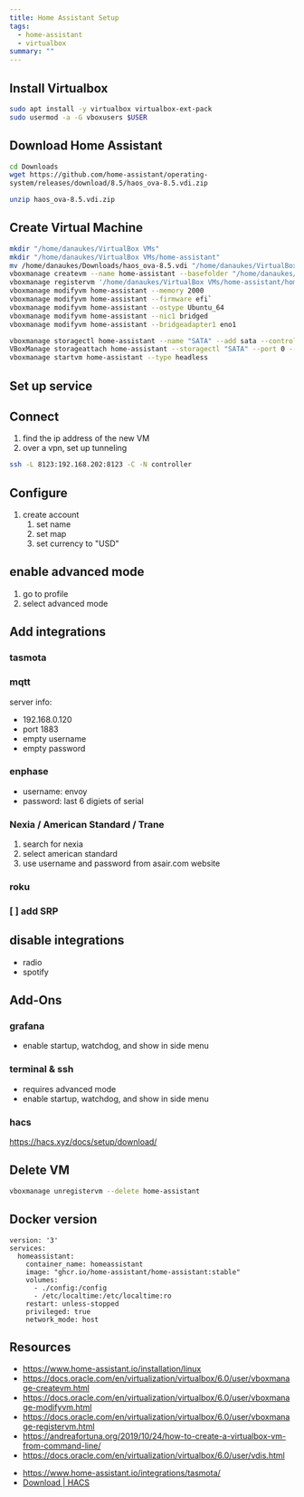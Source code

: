 ```yaml
---
title: Home Assistant Setup
tags:
  - home-assistant
  - virtualbox
summary: ""
---
```


## Install Virtualbox

```bash
sudo apt install -y virtualbox virtualbox-ext-pack
sudo usermod -a -G vboxusers $USER
```

## Download Home Assistant

```bash
cd Downloads
wget https://github.com/home-assistant/operating-
system/releases/download/8.5/haos_ova-8.5.vdi.zip

unzip haos_ova-8.5.vdi.zip
```


## Create Virtual Machine

```bash
mkdir "/home/danaukes/VirtualBox VMs"
mkdir "/home/danaukes/VirtualBox VMs/home-assistant"
mv /home/danaukes/Downloads/haos_ova-8.5.vdi "/home/danaukes/VirtualBox VMs/home-assistant/"
vboxmanage createvm --name home-assistant --basefolder "/home/danaukes/VirtualBox VMs/"
vboxmanage registervm '/home/danaukes/VirtualBox VMs/home-assistant/home-assistant.vbox'
vboxmanage modifyvm home-assistant --memory 2000
vboxmanage modifyvm home-assistant --firmware efi`
vboxmanage modifyvm home-assistant --ostype Ubuntu_64
vboxmanage modifyvm home-assistant --nic1 bridged
vboxmanage modifyvm home-assistant --bridgeadapter1 eno1

vboxmanage storagectl home-assistant --name "SATA" --add sata --controller IntelAhci       
VBoxManage storageattach home-assistant --storagectl "SATA" --port 0 --device 0 --nonrotational on --discard on --type hdd --medium haos_ova-8.5.vdi
vboxmanage startvm home-assistant --type headless
```

## Set up service


## Connect
1. find the ip address of the new VM
1. over a vpn, set up tunneling

```bash
ssh -L 8123:192.168.202:8123 -C -N controller
```

## Configure

1. create account
	1. set name
	2. set map
	3. set currency to "USD"

## enable advanced mode
1. go to profile
2. select advanced mode

## Add integrations

### tasmota

### mqtt
server info:
- 192.168.0.120
- port 1883
- empty username
- empty password

### enphase

- username: envoy
- password: last 6 digiets of serial

### Nexia / American Standard / Trane
1. search for  nexia
2. select american standard
3. use username and password from asair.com website

### roku

### [ ] add SRP


## disable integrations
* radio
* spotify

## Add-Ons

### grafana
* enable startup, watchdog, and show in side menu

### terminal & ssh
* requires advanced mode
* enable startup, watchdog, and show in side menu

### hacs
<https://hacs.xyz/docs/setup/download/>


## Delete VM

```bash
vboxmanage unregistervm --delete home-assistant
```

## Docker version

```
version: '3'
services:
  homeassistant:
    container_name: homeassistant
    image: "ghcr.io/home-assistant/home-assistant:stable"
    volumes:
      - ./config:/config
      - /etc/localtime:/etc/localtime:ro
    restart: unless-stopped
    privileged: true
    network_mode: host
```

## Resources

* <https://www.home-assistant.io/installation/linux>
* <https://docs.oracle.com/en/virtualization/virtualbox/6.0/user/vboxmanage-createvm.html>
* <https://docs.oracle.com/en/virtualization/virtualbox/6.0/user/vboxmanage-modifyvm.html>
* <https://docs.oracle.com/en/virtualization/virtualbox/6.0/user/vboxmanage-registervm.html>
* <https://andreafortuna.org/2019/10/24/how-to-create-a-virtualbox-vm-from-command-line/>
* <https://docs.oracle.com/en/virtualization/virtualbox/6.0/user/vdis.html>

- https://www.home-assistant.io/integrations/tasmota/
- [Download | HACS](https://hacs.xyz/docs/setup/download)
